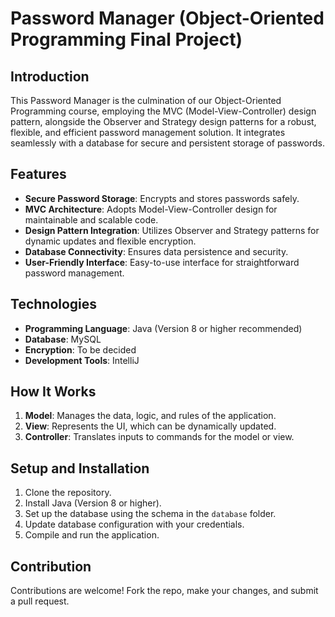 # Password Manager (Object-Oriented Programming Final Project)

## Introduction
This Password Manager is the culmination of our Object-Oriented Programming course, employing the MVC (Model-View-Controller) design pattern, alongside the Observer and Strategy design patterns for a robust, flexible, and efficient password management solution. It integrates seamlessly with a database for secure and persistent storage of passwords.

## Features
- **Secure Password Storage**: Encrypts and stores passwords safely.
- **MVC Architecture**: Adopts Model-View-Controller design for maintainable and scalable code.
- **Design Pattern Integration**: Utilizes Observer and Strategy patterns for dynamic updates and flexible encryption.
- **Database Connectivity**: Ensures data persistence and security.
- **User-Friendly Interface**: Easy-to-use interface for straightforward password management.

## Technologies
- **Programming Language**: Java (Version 8 or higher recommended)
- **Database**: MySQL
- **Encryption**: To be decided
- **Development Tools**: IntelliJ

## How It Works
1. **Model**: Manages the data, logic, and rules of the application.
2. **View**: Represents the UI, which can be dynamically updated.
3. **Controller**: Translates inputs to commands for the model or view.

## Setup and Installation
1. Clone the repository.
2. Install Java (Version 8 or higher).
3. Set up the database using the schema in the `database` folder.
4. Update database configuration with your credentials.
5. Compile and run the application.

## Contribution
Contributions are welcome! Fork the repo, make your changes, and submit a pull request.


